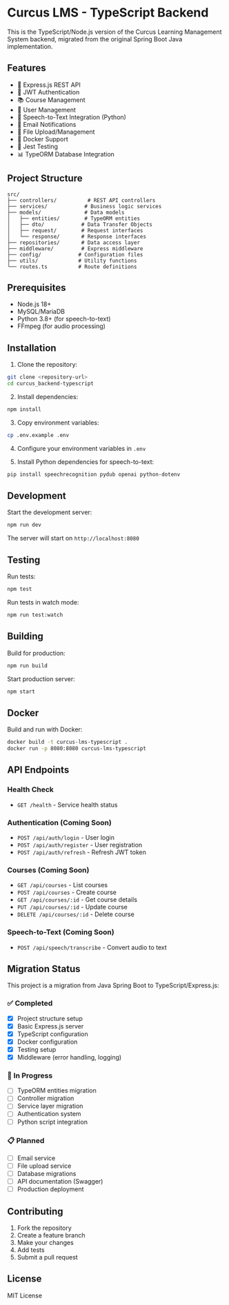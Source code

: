 # Curcus LMS - TypeScript Backend

This is the TypeScript/Node.js version of the Curcus Learning Management System backend, migrated from the original Spring Boot Java implementation.

## Features

- 🚀 Express.js REST API
- 🔐 JWT Authentication
- 📚 Course Management
- 👥 User Management
- 🎤 Speech-to-Text Integration (Python)
- 📧 Email Notifications
- 📁 File Upload/Management
- 🐳 Docker Support
- 🧪 Jest Testing
- 📊 TypeORM Database Integration

## Project Structure

```
src/
├── controllers/          # REST API controllers
├── services/            # Business logic services
├── models/              # Data models
│   ├── entities/        # TypeORM entities
│   ├── dto/            # Data Transfer Objects
│   ├── request/        # Request interfaces
│   └── response/       # Response interfaces
├── repositories/       # Data access layer
├── middleware/         # Express middleware
├── config/            # Configuration files
├── utils/             # Utility functions
└── routes.ts          # Route definitions
```

## Prerequisites

- Node.js 18+ 
- MySQL/MariaDB
- Python 3.8+ (for speech-to-text)
- FFmpeg (for audio processing)

## Installation

1. Clone the repository:
```bash
git clone <repository-url>
cd curcus_backend-typescript
```

2. Install dependencies:
```bash
npm install
```

3. Copy environment variables:
```bash
cp .env.example .env
```

4. Configure your environment variables in `.env`

5. Install Python dependencies for speech-to-text:
```bash
pip install speechrecognition pydub openai python-dotenv
```

## Development

Start the development server:
```bash
npm run dev
```

The server will start on `http://localhost:8080`

## Testing

Run tests:
```bash
npm test
```

Run tests in watch mode:
```bash
npm run test:watch
```

## Building

Build for production:
```bash
npm run build
```

Start production server:
```bash
npm start
```

## Docker

Build and run with Docker:
```bash
docker build -t curcus-lms-typescript .
docker run -p 8080:8080 curcus-lms-typescript
```

## API Endpoints

### Health Check
- `GET /health` - Service health status

### Authentication (Coming Soon)
- `POST /api/auth/login` - User login
- `POST /api/auth/register` - User registration
- `POST /api/auth/refresh` - Refresh JWT token

### Courses (Coming Soon)
- `GET /api/courses` - List courses
- `POST /api/courses` - Create course
- `GET /api/courses/:id` - Get course details
- `PUT /api/courses/:id` - Update course
- `DELETE /api/courses/:id` - Delete course

### Speech-to-Text (Coming Soon)
- `POST /api/speech/transcribe` - Convert audio to text

## Migration Status

This project is a migration from Java Spring Boot to TypeScript/Express.js:

### ✅ Completed
- [x] Project structure setup
- [x] Basic Express.js server
- [x] TypeScript configuration
- [x] Docker configuration
- [x] Testing setup
- [x] Middleware (error handling, logging)

### 🚧 In Progress
- [ ] TypeORM entities migration
- [ ] Controller migration
- [ ] Service layer migration
- [ ] Authentication system
- [ ] Python script integration

### 📋 Planned
- [ ] Email service
- [ ] File upload service
- [ ] Database migrations
- [ ] API documentation (Swagger)
- [ ] Production deployment

## Contributing

1. Fork the repository
2. Create a feature branch
3. Make your changes
4. Add tests
5. Submit a pull request

## License

MIT License